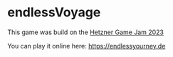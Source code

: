 # endlessVoyage
This game was build on the [Hetzner Game Jam 2023](https://gamejam.hetzner.com)

You can play it online here: https://endlessyourney.de

